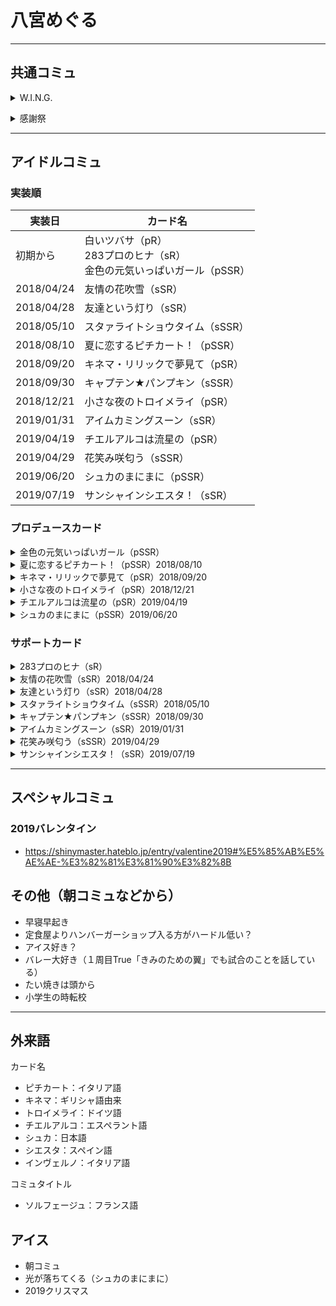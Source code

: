 # 八宮めぐる

---

## 共通コミュ
<details><summary>W.I.N.G.</summary><divs>

### 出会い　輝きはめまぐるしく
- 書類合格，直接会うのは初めて

### シーズン１　アイドルとして
- バックダンサー
- 音響の機会に興味もつ（だまゆに似てる）
- ステージに立つ時の心構え（選択肢）

### シーズン２　無限に広がる未来への
- アイドルとしての方向性
- めぐるに向いてる仕事（選択肢）

### シーズン３　大切，選べないから．
- 助っ人続けてためぐる「わたし，みんなの役に立ちたいから・・・！」
- 両立できる方法を探そう

### シーズン４　これがわたしだから
- スケジュール調整のおかげで友達と遊べた
- 友達「いままで助けてくれた分，めぐるのライブの時には私たちが応援に行くから」と，見に来てくれた

</divs></details>

<details><summary>感謝祭</summary><divs>

</divs></details>

---

## アイドルコミュ
### 実装順

|実装日|カード名|
|-----------|----------|
|初期から|白いツバサ（pR）<br>283プロのヒナ（sR）<br>金色の元気いっぱいガール（pSSR）|
|2018/04/24|友情の花吹雪（sSR）|
|2018/04/28|友達という灯り（sSR）|
|2018/05/10|スタァライトショウタイム（sSSR）|
|2018/08/10|夏に恋するピチカート！（pSSR）|
|2018/09/20|キネマ・リリックで夢見て（pSR）|
|2018/09/30|キャプテン★パンプキン（sSSR）|
|2018/12/21|小さな夜のトロイメライ（pSR）|
|2019/01/31|アイムカミングスーン（sSR）|
|2019/04/19|チエルアルコは流星の（pSR）|
|2019/04/29|花笑み咲匂う（sSSR）|
|2019/06/20|シュカのまにまに（pSSR）|
|2019/07/19|サンシャインシエスタ！（sSR）|

### プロデュースカード
<details><summary>金色の元気いっぱいガール（pSSR）</summary><divs>

- めぐる，大活躍！
- 止まらない着信音
- 仲直りの仕方
- 本当の自分と特別な人
  - 「わたしはプロデューサーが思ってるよりずっと臆病で・・・」
  - 選択肢「そんなこと言ってると，誤解されるぞ」→「プロデューサーだから言ったんだもん」
- きみのための翼
  - 指切りげんまん
</divs></details>
<details><summary>夏に恋するピチカート！（pSSR）2018/08/10</summary><div>

- ピチカート（伊：pizzicato）：音楽用語．バイオリンなどの擦弦(さつげん)楽器の弦を指ではじいて音を出す技法．楽譜にはpizzicato（略してpizz.）と記し，再び弓での演奏に戻すときはarco（アルコ。イタリア語で〈弓〉の意）と指定．
- 恋がわからない．「・・・わたし，みんなのことが大好きなんだ」「でも，それのどこから恋になるんだろう・・・」
- True「**なんでもない日の星空**」：出会いの公園でこれまでを振り返る．「お仕事やレッスンもそうだけどこういうなんでもない日もたくさん覚えておきたいの」
</divs></details>
<details><summary>キネマ・リリックで夢見て（pSR）2018/09/20</summary><div>

- 「冒険に出かけよう」「大空の遥か、どこまでも」「瞬く間を抱きしめて」「いつまでもいつまでも君と一緒に」
- 唇に、透明な歌
  - 結局ぬいぐるみはPが二つ取って友達とお揃いにできたらしい
  - 「プロデューサーが、わたしのプロデューサーで嬉しい･･････！」「あのね、わたし＿＿･･････」
</divs></details>
<details><summary>小さな夜のトロイメライ（pSR）2018/12/21</summary><div>

- [トロイメライの意味](https://kotobank.jp/word/%E3%83%88%E3%83%AD%E3%82%A4%E3%83%A1%E3%83%A9%E3%82%A4-675633)
- 曲は誰でも聞いたことあるやつ：https://www.youtube.com/watch?v=tHuzSMnWpU8
- ON:消失のクライシス
- OFF:その甘さは時をかける
- YOU:おやすみと星が瞬くように
- 一つ目から二つ目にかけて「プロデューサーとアイドル」から「大人と子供」という構図になる（普段コーヒーのP，夜眠くなるめぐる（元々早寝ではあるが））
</divs></details>
<details><summary>チエルアルコは流星の（pSR）2019/04/19</summary><div>

- [チエルアルコ]([http://www8.plala.or.jp/lumidina/neta/netadaiti.html](http://www8.plala.or.jp/lumidina/neta/netadaiti.html))：エスペラント語で虹
- [エスペラント語]([https://ja.wikipedia.org/wiki/%E3%82%A8%E3%82%B9%E3%83%9A%E3%83%A9%E3%83%B3%E3%83%88](https://ja.wikipedia.org/wiki/%E3%82%A8%E3%82%B9%E3%83%9A%E3%83%A9%E3%83%B3%E3%83%88))：母語の異なる人々の間での意思伝達を目的とする、国際補助語
- 異邦の青、浮遊する
  - 「大正時代の日本にやってきた青い目の女の子。大人しくて、喋るのが苦手・・・」
- 同調の水、されど
  - 寝癖を気にする
  - 「・・・ううん、わたしにはわからないよ」「この魚の気持ちは、この魚にしかわからないもん」
  - 「大丈夫・・・きみの色は、とっても綺麗だよ」
- 無重力のウテナ
  - 主人公の親友、とにかく元気な役
  - 「いまはもう、あの子にかけてあげる言葉が見つかったから・・・」
- 特訓後がMA FINALEのオマージュ→空→繋ぐレインボー
- 様々な”ボーダー”を越えて人々を繋ぐ、架け橋のような存在（エスペラント語の目的とも合致する）
</divs></details>
<details><summary>シュカのまにまに（pSSR）2019/06/20</summary><div>

- 朱夏：季節の「夏」を表す．五行説で赤色を夏に配することに由来している．
- まにまに（隨に）：他人の意志や事態の成り行きに任せて行動するさま．ある事柄が、他の事柄の進行とともに行われるさま．〜につれて．〜とともに．
- アイス，ラムネ，扇風機，縁日
- 「プロデューサーが子どもの頃，っていうのがピンとこないからなのかなぁ・・・？」
- True「**なんでもない日の夏空**」：買い出し，シャーベット
</divs></details>


### サポートカード
<details><summary>283プロのヒナ（sR）</summary><div>

- めぐる，ぴーちゃんと出会う
- 灯織にくっつきたがるめぐる
</divs></details>
<details><summary>友情の花吹雪（sSR）2018/04/24</summary><div>

真乃との距離を縮めるコミュ
- お友達になる方法
  - 真乃と事務所に向かう．学校は違うらしい
- 似た者同士と花吹雪
  - 待ち合わせするようになる
  - お互いに憧れてる
- 春風フレンドシップ
  - ペットショップで鳥に囲まれる真乃
</divs></details>
<details><summary>友達という灯り（sSR）2018/04/28</summary><div>

- 灯織復活記念パーティー
</divs></details>
<details><summary>スタァライトショウタイム（sSSR）2018/05/10</summary><div>

- 【遊び疲れて･･････】風野灯織と繋がっている
- Pに予定を調整してもらい3人で旅行
- 流れ星に夢を宣誓
</divs></details>
<details><summary>キャプテン★パンプキン（sSSR）2018/09/30</summary><div>

- イベントの補完
- 3人の絆を再確認
</divs></details>
<details><summary>アイムカミングスーン（sSR）2019/01/31</summary><div>

- 餃子コミュは実はこれ
- 灯織もめぐるも真乃の異変には気づいていた
- キンクロハジロ
</divs></details>
<details><summary>花笑み咲匂う（sSSR）2019/04/29</summary><div>

- チューリップの花言葉は「思いやり」
- 【星掬い藍仰ぐ】風野灯織と相似したサブタイになっている
- 3人とも互いのことをよく見ている
</divs></details>
<details><summary>サンシャインシエスタ！（sSR）2019/07/19</summary><div>

- かんばせ：顔つき。顔の色。
</divs></details>

---
## スペシャルコミュ
### 2019バレンタイン
- https://shinymaster.hateblo.jp/entry/valentine2019#%E5%85%AB%E5%AE%AE-%E3%82%81%E3%81%90%E3%82%8B
## その他（朝コミュなどから）
- 早寝早起き
- 定食屋よりハンバーガーショップ入る方がハードル低い？
- アイス好き？
- バレー大好き（１周目True「きみのための翼」でも試合のことを話している）
- たい焼きは頭から
- 小学生の時転校

---

## 外来語
カード名
- ピチカート：イタリア語
- キネマ：ギリシャ語由来
- トロイメライ：ドイツ語
- チエルアルコ：エスペラント語
- シュカ：日本語
- シエスタ：スペイン語
- インヴェルノ：イタリア語

コミュタイトル
- ソルフェージュ：フランス語

## アイス
- 朝コミュ
- 光が落ちてくる（シュカのまにまに）
- 2019クリスマス



<!--stackedit_data:
eyJoaXN0b3J5IjpbNTY0MTQxMDI5LDE2NjQyNzI3MjMsLTMwMz
I2OTM5NCwtMTgyMjE1MDU0LDE1NTAyODY5MjUsLTEyMTEwMTk2
ODYsNTI0MjIxMDc2LDE1NDE5NzQ3NzQsMjU5OTk4NjE1LDEyMD
kzMTY0MjMsMTA0MTgyMjAxNCwxMTgzOTU5NzQzLDE1NDU1ODky
MTIsLTgzODc0NTcxNywtMTk3Mzg0MDAxOSwtMTE2NjM0NDk3Ni
wxMDExODkzNDhdfQ==
-->